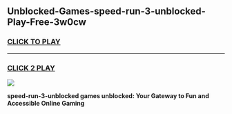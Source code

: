 
## Unblocked-Games-speed-run-3-unblocked-Play-Free-3w0cw
<h3>
<a href="https://premium76.site?title=speed-run-3-unblocked&ref=20M">CLICK TO PLAY</a></h3>
<hr>

<h3>
<a href="https://premium76.site?title=speed-run-3-unblocked&ref=20M">CLICK 2 PLAY</a>
  
</h3>

<a href="https://premium76.site?title=speed-run-3-unblocked&ref=19M"><img src="https://clearcache.store/games.png"></a>


**speed-run-3-unblocked games unblocked: Your Gateway to Fun and Accessible Online Gaming**
